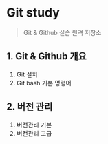 # Git study
> Git & Github 실습 원격 저장소

## 1. Git & Github 개요
1. Git 설치
2. Git bash 기본 명령어

## 2. 버전 관리
1. 버전관리 기본
2. 버전관리 고급
